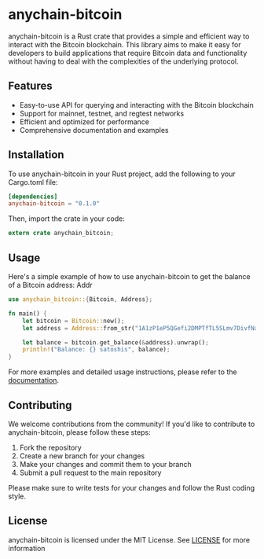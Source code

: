 # anychain-bitcoin

anychain-bitcoin is a Rust crate that provides a simple and efficient way to interact with the Bitcoin blockchain. This library aims to make it easy for developers to build applications that require Bitcoin data and functionality without having to deal with the complexities of the underlying protocol.

## Features

- Easy-to-use API for querying and interacting with the Bitcoin blockchain
- Support for mainnet, testnet, and regtest networks
- Efficient and optimized for performance
- Comprehensive documentation and examples

## Installation

To use anychain-bitcoin in your Rust project, add the following to your Cargo.toml file:
```toml
[dependencies]
anychain-bitcoin = "0.1.0"
```

Then, import the crate in your code:
```rust
extern crate anychain_bitcoin;
```

## Usage

Here's a simple example of how to use anychain-bitcoin to get the balance of a Bitcoin address:
Addr

```rust
use anychain_bitcoin::{Bitcoin, Address};

fn main() {
    let bitcoin = Bitcoin::new();
    let address = Address::from_str("1A1zP1eP5QGefi2DMPTfTL5SLmv7DivfNa").unwrap();

    let balance = bitcoin.get_balance(&address).unwrap();
    println!("Balance: {} satoshis", balance);
}
```
For more examples and detailed usage instructions, please refer to the [documentation](https://docs.rs/anychain-bitcoin).

## Contributing

We welcome contributions from the community! If you'd like to contribute to anychain-bitcoin, please follow these steps:

1. Fork the repository
2. Create a new branch for your changes
3. Make your changes and commit them to your branch
4. Submit a pull request to the main repository

Please make sure to write tests for your changes and follow the Rust coding style.

## License

anychain-bitcoin is licensed under the MIT License. See [LICENSE](LICENSE) for more information 